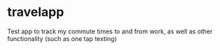 # travelapp
Test app to track my commute times to and from work, as well as other functionality (such as one tap texting)

